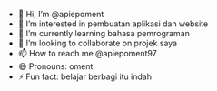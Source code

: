 - 👋 Hi, I’m @apiepoment
- 👀 I’m interested in pembuatan aplikasi dan website
- 🌱 I’m currently learning bahasa pemrograman
- 💞️ I’m looking to collaborate on projek saya
- 📫 How to reach me @apiepoment97
- 😄 Pronouns: oment
- ⚡ Fun fact: belajar berbagi itu indah

<!---
apiepoment/apiepoment is a ✨ special ✨ repository because its `README.md` (this file) appears on your GitHub profile.
You can click the Preview link to take a look at your changes.
--->

